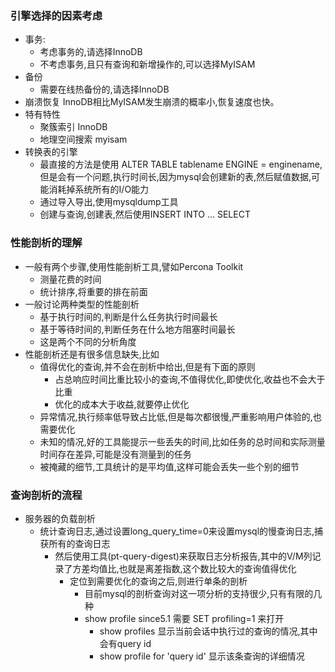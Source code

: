 ### 引擎选择的因素考虑

- 事务:
  - 考虑事务的,请选择InnoDB
  - 不考虑事务,且只有查询和新增操作的,可以选择MyISAM
- 备份
  - 需要在线热备份的,请选择InnoDB
- 崩溃恢复 InnoDB相比MyISAM发生崩溃的概率小,恢复速度也快。
- 特有特性
  - 聚簇索引 InnoDB
  - 地理空间搜索 myisam
- 转换表的引擎
  - 最直接的方法是使用 ALTER TABLE tablename ENGINE = enginename, 但是会有一个问题,执行时间长,因为mysql会创建新的表,然后赋值数据,可能消耗掉系统所有的I/O能力
  - 通过导入导出,使用mysqldump工具
  - 创建与查询,创建表,然后使用INSERT INTO ... SELECT

### 性能剖析的理解

- 一般有两个步骤,使用性能剖析工具,譬如Percona Toolkit
  - 测量花费的时间
  - 统计排序,将重要的排在前面
- 一般讨论两种类型的性能剖析
  - 基于执行时间的,判断是什么任务执行时间最长
  - 基于等待时间的,判断任务在什么地方阻塞时间最长
  - 这是两个不同的分析角度
- 性能剖析还是有很多信息缺失,比如
  - 值得优化的查询,并不会在剖析中给出,但是有下面的原则
    - 占总响应时间比重比较小的查询,不值得优化,即使优化,收益也不会大于比重
    - 优化的成本大于收益,就要停止优化
  - 异常情况,执行频率低导致占比低,但是每次都很慢,严重影响用户体验的,也需要优化
  - 未知的情况,好的工具能提示一些丢失的时间,比如任务的总时间和实际测量时间存在差异,可能是没有测量到的任务
  - 被掩藏的细节,工具统计的是平均值,这样可能会丢失一些个别的细节

### 查询剖析的流程

- 服务器的负载剖析
  - 统计查询日志,通过设置long_query_time=0来设置mysql的慢查询日志,捕获所有的查询日志
    - 然后使用工具(pt-query-digest)来获取日志分析报告,其中的V/M列记录了方差均值比,也就是离差指数,这个数比较大的查询值得优化
      - 定位到需要优化的查询之后,则进行单条的剖析
        - 目前mysql的剖析查询对这一项分析的支持很少,只有有限的几种
        - show profile since5.1 需要 SET profiling=1 来打开
          - show profiles 显示当前会话中执行过的查询的情况,其中会有query id
          - show profile for 'query id' 显示该条查询的详细情况